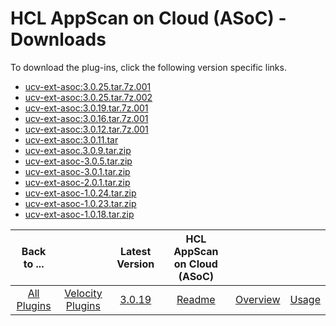 
# HCL AppScan on Cloud (ASoC) - Downloads

To download the plug-ins, click the following version specific links.

- [ucv-ext-asoc:3.0.25.tar.7z.001](https://raw.githubusercontent.com/UrbanCode/IBM-UCV-PLUGINS/main/files/ucv-ext-asoc/ucv-ext-asoc%3A3.0.25.tar.7z.001)
- [ucv-ext-asoc:3.0.25.tar.7z.002](https://raw.githubusercontent.com/UrbanCode/IBM-UCV-PLUGINS/main/files/ucv-ext-asoc/ucv-ext-asoc%3A3.0.25.tar.7z.002)
- [ucv-ext-asoc:3.0.19.tar.7z.001](https://raw.githubusercontent.com/UrbanCode/IBM-UCV-PLUGINS/main/files/ucv-ext-asoc/ucv-ext-asoc%3A3.0.19.tar.7z.001)
- [ucv-ext-asoc:3.0.16.tar.7z.001](https://raw.githubusercontent.com/UrbanCode/IBM-UCV-PLUGINS/main/files/ucv-ext-asoc/ucv-ext-asoc%3A3.0.16.tar.7z.001)
- [ucv-ext-asoc:3.0.12.tar.7z.001](https://raw.githubusercontent.com/UrbanCode/IBM-UCV-PLUGINS/main/files/ucv-ext-asoc/ucv-ext-asoc%3A3.0.12.tar.7z.001)
- [ucv-ext-asoc:3.0.11.tar](https://raw.githubusercontent.com/UrbanCode/IBM-UCV-PLUGINS/main/files/ucv-ext-asoc/ucv-ext-asoc%3A3.0.11.tar)
- [ucv-ext-asoc.3.0.9.tar.zip](https://raw.githubusercontent.com/UrbanCode/IBM-UCV-PLUGINS/main/files/ucv-ext-asoc/ucv-ext-asoc.3.0.9.tar.zip)
- [ucv-ext-asoc-3.0.5.tar.zip](https://raw.githubusercontent.com/UrbanCode/IBM-UCV-PLUGINS/main/files/ucv-ext-asoc/ucv-ext-asoc-3.0.5.tar.zip)
- [ucv-ext-asoc-3.0.1.tar.zip](https://raw.githubusercontent.com/UrbanCode/IBM-UCV-PLUGINS/main/files/ucv-ext-asoc/ucv-ext-asoc-3.0.1.tar.zip)
- [ucv-ext-asoc-2.0.1.tar.zip](https://raw.githubusercontent.com/UrbanCode/IBM-UCV-PLUGINS/main/files/ucv-ext-asoc/ucv-ext-asoc-2.0.1.tar.zip)
- [ucv-ext-asoc-1.0.24.tar.zip](https://raw.githubusercontent.com/UrbanCode/IBM-UCV-PLUGINS/main/files/ucv-ext-asoc/ucv-ext-asoc-1.0.24.tar.zip)
- [ucv-ext-asoc-1.0.23.tar.zip](https://raw.githubusercontent.com/UrbanCode/IBM-UCV-PLUGINS/main/files/ucv-ext-asoc/ucv-ext-asoc-1.0.23.tar.zip)
- [ucv-ext-asoc-1.0.18.tar.zip](https://raw.githubusercontent.com/UrbanCode/IBM-UCV-PLUGINS/main/files/ucv-ext-asoc/ucv-ext-asoc-1.0.18.tar.zip)

|Back to ...||Latest Version|HCL AppScan on Cloud (ASoC) |||
| :---: | :---: | :---: | :---: | :---: | :---: |
|[All Plugins](../../index.md)|[Velocity Plugins](../README.md)|[3.0.19](https://raw.githubusercontent.com/UrbanCode/IBM-UCV-PLUGINS/main/files/ucv-ext-asoc/ucv-ext-asoc%3A3.0.19.tar.7z.001)|[Readme](README.md)|[Overview](overview.md)|[Usage](usage.md)|
